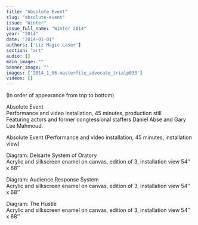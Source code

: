 ```yaml
---
title: "Absolute Event"
slug: "absolute-event"
issue: "Winter"
issue_full_name: "Winter 2014"
year: "2014"
date: "2014-01-01"
authors: ['Liz Magic Laser']
section: "art"
audio: []
main_image: ""
banner_image: ""
images: ['2014_1_06-masterfile_advocate_trialp033']
videos: []
---
```

(In order of appearance from top to bottom)

Absolute Event  
 Performance and video installation, 45 minutes, production still  
 Featuring actors and former congressional staffers Daniel Abse and Gary Lee Mahmoud. 

 Absolute Event (Performance and video installation, 45 minutes, installation view) 

 Diagram: Delsarte System of Oratory  
 Acrylic and silkscreen enamel on canvas, edition of 3, installation view 54’’ x 68’’ 

 Diagram: Audience Response System  
 Acrylic and silkscreen enamel on canvas, edition of 3, installation view 54’’ x 68’’ 

 Diagram: The Hustle  
 Acrylic and silkscreen enamel on canvas, edition of 3, installation view 54’’ x 68’’ 


